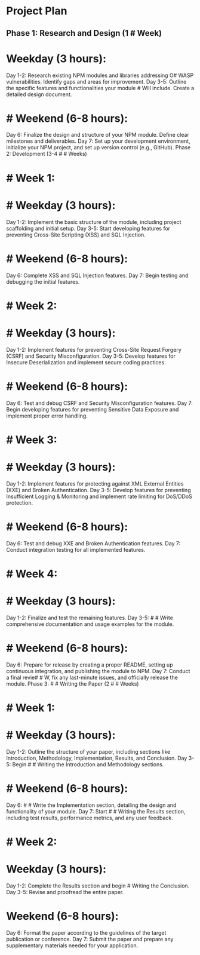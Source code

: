 # Project Plan

## Phase 1: Research and Design (1 # Week)
# Weekday (3 hours):
Day 1-2: Research existing NPM modules and libraries addressing O# WASP vulnerabilities. Identify gaps and areas for improvement.
Day 3-5: Outline the specific features and functionalities your module # Will include. Create a detailed design document.
# # Weekend (6-8 hours):
Day 6: Finalize the design and structure of your NPM module. Define clear milestones and deliverables.
Day 7: Set up your development environment, initialize your NPM project, and set up version control (e.g., GitHub).
Phase 2: Development (3-4 # # Weeks)
# # Week 1:
# # Weekday (3 hours):
Day 1-2: Implement the basic structure of the module, including project scaffolding and initial setup.
Day 3-5: Start developing features for preventing Cross-Site Scripting (XSS) and SQL Injection.
# # Weekend (6-8 hours):
Day 6: Complete XSS and SQL Injection features.
Day 7: Begin testing and debugging the initial features.
# # Week 2:
# # Weekday (3 hours):
Day 1-2: Implement features for preventing Cross-Site Request Forgery (CSRF) and Security Misconfiguration.
Day 3-5: Develop features for Insecure Deserialization and implement secure coding practices.
# # Weekend (6-8 hours):
Day 6: Test and debug CSRF and Security Misconfiguration features.
Day 7: Begin developing features for preventing Sensitive Data Exposure and implement proper error handling.
# # Week 3:
# # Weekday (3 hours):
Day 1-2: Implement features for protecting against XML External Entities (XXE) and Broken Authentication.
Day 3-5: Develop features for preventing Insufficient Logging & Monitoring and implement rate limiting for DoS/DDoS protection.
# # Weekend (6-8 hours):
Day 6: Test and debug XXE and Broken Authentication features.
Day 7: Conduct integration testing for all implemented features.
# # Week 4:
# # Weekday (3 hours):
Day 1-2: Finalize and test the remaining features.
Day 3-5: # # Write comprehensive documentation and usage examples for the module.
# # Weekend (6-8 hours):
Day 6: Prepare for release by creating a proper README, setting up continuous integration, and publishing the module to NPM.
Day 7: Conduct a final revie# # W, fix any last-minute issues, and officially release the module.
Phase 3: # # Writing the Paper (2 # # Weeks)
# # Week 1:
# # Weekday (3 hours):
Day 1-2: Outline the structure of your paper, including sections like Introduction, Methodology, Implementation, Results, and Conclusion.
Day 3-5: Begin # # Writing the Introduction and Methodology sections.
# # Weekend (6-8 hours):
Day 6: # # Write the Implementation section, detailing the design and functionality of your module.
Day 7: Start # # Writing the Results section, including test results, performance metrics, and any user feedback.
# # Week 2:
# Weekday (3 hours):
Day 1-2: Complete the Results section and begin # Writing the Conclusion.
Day 3-5: Revise and proofread the entire paper.
# Weekend (6-8 hours):
Day 6: Format the paper according to the guidelines of the target publication or conference.
Day 7: Submit the paper and prepare any supplementary materials needed for your application.
